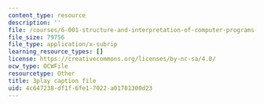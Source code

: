 ```yaml
---
content_type: resource
description: ''
file: /courses/6-001-structure-and-interpretation-of-computer-programs-spring-2005/4c647238df1f6fe17022a01781300d23_AbK4bZhUk48.srt
file_size: 79756
file_type: application/x-subrip
learning_resource_types: []
license: https://creativecommons.org/licenses/by-nc-sa/4.0/
ocw_type: OCWFile
resourcetype: Other
title: 3play caption file
uid: 4c647238-df1f-6fe1-7022-a01781300d23
---
```

